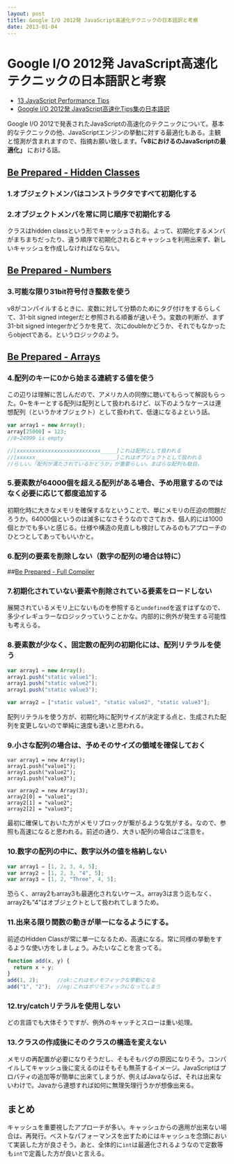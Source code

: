 ```yaml
---
layout: post
title: Google I/O 2012発 JavaScript高速化テクニックの日本語訳と考察
date: 2013-01-04
---
```


# Google I/O 2012発 JavaScript高速化テクニックの日本語訳と考察

+ [13 JavaScript Performance Tips](http://www.jonefox.com/blog/2012/07/10/13-javascript-performance-tips/)
+ [Google I/O 2012発 JavaScript高速化Tips集の日本語訳](http://tech.a-listers.jp/2012/07/13/13-javascript-performance-tips/)

Google I/O 2012で発表されたJavaScriptの高速化のテクニックについて。基本的なテクニックの他、JavaScriptエンジンの挙動に対する最適化もある。主観と憶測が含まれますので、指摘お願い致します。**「v8におけるのJavaScriptの最適化」** における話。

## [Be Prepared - Hidden Classes](http://www.youtube.com/watch?v=UJPdhx5zTaw&t=10m30s)

### 1.オブジェクトメンバはコンストラクタですべて初期化する

### 2.オブジェクトメンバを常に同じ順序で初期化する

クラスはhidden classという形でキャッシュされる。よって、初期化するメンバがまちまちだったり、違う順序で初期化されるとキャッシュを利用出来ず、新しいキャッシュを作成しなければならない。

## [Be Prepared - Numbers](http://www.youtube.com/watch?v=UJPdhx5zTaw&t=15m30s)

### 3.可能な限り31bit符号付き整数を使う

v8がコンパイルするときに、変数に対して分類のためにタグ付けをするらしくて、31-bit signed integerだと参照される順番が速いそう。変数の判断が、まず31-bit signed integerかどうかを見て、次にdoubleかどうか、それでもなかったらobjectである。というロジックのよう。

## [Be Prepared - Arrays](http://www.youtube.com/watch?v=UJPdhx5zTaw&t=17m25s)

### 4.配列のキーに0から始まる連続する値を使う

この辺りは理解に苦しんだので、アメリカ人の同僚に聴いてもらって解説もらった。0~をキーとする配列は配列として扱われるけど、以下のようなケースは連想配列（というかオブジェクト）として扱われて、低速になるよという話。

```js
var array1 = new Array();
array[25000] = 123;
//0~24999 is empty

//[xxxxxxxxxxxxxxxxxxxxxxxxxxx_____]これは配列として扱われる
//[xxxxxx__________________________]これはオブジェクトとして扱われる
//らしい。「配列が満たされているかどうか」が重要らしい。まばらな配列も駄目。
```

### 5.要素数が64000個を超える配列がある場合、予め用意するのではなく必要に応じて都度追加する

初期化時に大きなメモリを確保するなということで、単にメモリの圧迫の問題だろうか。64000個というのは滅多になさそうなのでさておき、個人的には1000個とかでも多いと感じる。仕様や構造の見直しも検討してみるのもアプローチのひとつとしてあってもいいかと。

### 6.配列の要素を削除しない（数字の配列の場合は特に）

##[Be Prepared - Full Compiler](http://www.youtube.com/watch?v=UJPdhx5zTaw&t=26m35s)

### 7.初期化されていない要素や削除されている要素をロードしない

展開されているメモリ上にないものを参照すると`undefined`を返すはずなので、多少イレギュラーなロジックっていうことかな。内部的に例外が発生する可能性も考えらる。

### 8.要素数が少なく、固定数の配列の初期化には、配列リテラルを使う

```js
var array1 = new Array();
array1.push("static value1");
array1.push("static value2");
array1.push("static value3");

var array2 = ["static value1", "static value2", "static value3"];
```

配列リテラルを使う方が、初期化時に配列サイズが決定する点と、生成された配列を変更しないので単純に速度も速いと思われる。

### 9.小さな配列の場合は、予めそのサイズの領域を確保しておく

```
var array1 = new Array();
array1.push("value1");
array1.push("value2");
array1.push("value3");

var array2 = new Array(3);
array2[0] = "value1";
array2[1] = "value2";
array2[2] = "value3";
```

最初に確保しておいた方がメモリブロックが繋がるような気がする。なので、参照も高速になると思われる。前述の通り、大きい配列の場合はご注意を。

### 10.数字の配列の中に、数字以外の値を格納しない

```js
var array1 = [1, 2, 3, 4, 5];
var array2 = [1, 2, 3, "4", 5];
var array3 = [1, 2, "Three", 4, 5];
```

恐らく、array2もarray3も最適化されないケース。array3は言う迄もなく、array2も"4"はオブジェクトとして扱われてしまうため。

### 11.出来る限り関数の動きが単一になるようにする。

前述のHidden Classが常に単一になるため、高速になる。常に同様の挙動をするような使い方をしましょう。みたいなことを言ってる。

```js
function add(x, y) {
  return x + y;
}
add(1, 2);      //ok:これはモノモフィックな挙動になる
add("1", "2");  //ng:これはポリモフィックになってしまう
```

### 12.try/catchリテラルを使用しない

どの言語でも大体そうですが、例外のキャッチとスローは重い処理。

### 13.クラスの作成後にそのクラスの構造を変えない

メモリの再配置が必要になりそうだし、そもそもバグの原因になりそう。コンパイルしてキャッシュ後に変えるのはそもそも無茶するイメージ。JavaScriptはプロパティの追加等が簡単に出来てしまうが、例えばJavaならば、それは出来ないわけで。Javaから連想すれば如何に無理矢理行うかが想像出来る。

## まとめ

キャッシュを重要視したアプローチが多い。キャッシュからの適用が出来ない場合は、再発行。ベストなパフォーマンスを出すためにはキャッシュを念頭において実装した方が良さそう。あと、全体的に`int`は最適化されるようなので定数等も`int`で定義した方が良いと言える。
